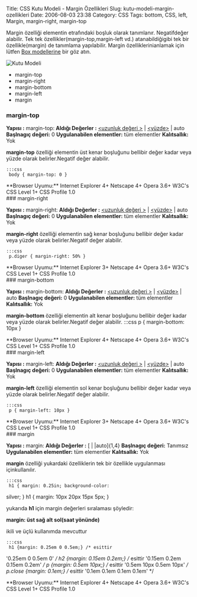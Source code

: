 Title: CSS Kutu Modeli - Margin Özellikleri
Slug: kutu-modeli-margin-ozellikleri
Date: 2006-08-03 23:38
Category: CSS
Tags: bottom, CSS, left, Margin, margin-right, margin-top

Margin özelliği elementin etrafındaki boşluk olarak tanımlanır.
Negatifdeğer alabilir. Tek tek özellikler(margin-top,margin-left vd.)
atanabildiğigibi tek bir özellikle(margin) de tanımlama yapılabilir.
Margin özelliklerinianlamak için lütfen [Box modellerine][] bir göz
atın. <!--more-->

![Kutu Modeli][]

-   margin-top
-   margin-right
-   margin-bottom
-   margin-left
-   margin

### margin-top<a name="01"></a>

**Yapısı :** margin-top: <deger> **Aldığı Değerler :** [<uzunluk değeri >][] | [<yüzde>][<uzunluk değeri >] | auto **Başlnagıç
değeri:** 0 **Uygulanabilen elementler:** tüm elementler
**Kalıtsallık:** Yok

**margin-top** özelliği elementin üst kenar boşluğunu bellibir değer
kadar veya yüzde olarak belirler.Negatif değer alabilir.

	:::css
	 body { margin-top: 0 } 

<div class="tarayiciuyum">
**Browser Uyumu:** Internet Explorer 4+ Netscape 4+ Opera 3.6+ W3C's CSS
Level 1+ CSS Profile 1.0

</div>
### margin-right <a name="02"></a>

**Yapısı :** margin-right: <deger> **Aldığı Değerler :** [<uzunluk değeri >][] | [<yüzde>][<uzunluk değeri >] | auto **Başlnagıç
değeri:** 0 **Uygulanabilen elementler:** tüm elementler
**Kalıtsallık:** Yok

**margin-right** özelliği elementin sağ kenar boşluğunu bellibir değer
kadar veya yüzde olarak belirler.Negatif değer alabilir.

	:::css
	 p.diger { margin-right: 50% } 

<div class="tarayiciuyum">
**Browser Uyumu:** Internet Explorer 3+ Netscape 4+ Opera 3.6+ W3C's CSS
Level 1+ CSS Profile 1.0

</div>
### margin-bottom<a name="03"></a>

**Yapısı :** margin-bottom: <deger> **Aldığı Değerler :** [<uzunluk değeri >][] | [<yüzde>][<uzunluk değeri >] | auto **Başlnagıç
değeri:** 0 **Uygulanabilen elementler:** tüm elementler
**Kalıtsallık:** Yok

**margin-bottom** özelliği elementin alt kenar boşluğunu bellibir değer
kadar veya yüzde olarak belirler.Negatif değer alabilir. 	:::css
	 p { margin-bottom: 10px } 

<div class="tarayiciuyum">
**Browser Uyumu:** Internet Explorer 4+ Netscape 4+ Opera 3.6+ W3C's CSS
Level 1+ CSS Profile 1.0

</div>
### margin-left<a name="04"></a>

**Yapısı :** margin-left: <deger> **Aldığı Değerler :** [<uzunluk değeri >][] | [<yüzde>][<uzunluk değeri >] | auto **Başlnagıç
değeri:** 0 **Uygulanabilen elementler:** tüm elementler
**Kalıtsallık:** Yok

**margin-left** özelliği elementin sol kenar boşluğunu bellibir değer
kadar veya yüzde olarak belirler.Negatif değer alabilir.

	:::css
	 p { margin-left: 10px } 

<div class="tarayiciuyum">
**Browser Uyumu:** Internet Explorer 3+ Netscape 4+ Opera 3.6+ W3C's CSS
Level 1+ CSS Profile 1.0

</div>
### margin<a name="05"></a>

**Yapısı :** margin: <deger> **Aldığı Değerler :** [[<percentage>][]
| [<length>][<percentage>] |auto]{1,4} **Başlnagıç değeri:**
Tanımsız **Uygulanabilen elementler:** tüm elementler **Kalıtsallık:**
Yok

**margin** özelliği yukardaki özelliklerin tek bir özellikle uygulanması
içinkullanılır.

	:::css
	 h1 { margin: 0.25in; background-color:
silver; } h1 { margin: 10px 20px 15px 5px; } 

yukarıda **h1** için margin değerleri sıralaması şöyledir:

**margin: üst sağ alt sol(saat yönünde)**

ikili ve üçlü kullanımda mevcuttur

	:::css
	 h1 {margin: 0.25em 0 0.5em;} /* esittir
'0.25em 0 0.5em 0' */ h2 {margin: 0.15em 0.2em;} /* esittir '0.15em
0.2em 0.15em 0.2em' */ p {margin: 0.5em 10px;} /* esittir '0.5em 10px
0.5em 10px' */ p.close {margin: 0.1em;} /* esittir '0.1em 0.1em 0.1em
0.1em' */ 

<div class="tarayiciuyum">
**Browser Uyumu:** Internet Explorer 4+ Netscape 4+ Opera 3.6+ W3C's CSS
Level 1+ CSS Profile 1.0

</div>
</p>

  [Box modellerine]: http://www.fatihhayrioglu.com/?p=13
  [Kutu Modeli]: http://fatihhayrioglu.com/images/basit_boxmodel.gif
  [<uzunluk değeri >]: http://www.fatihhayrioglu.com/?p=95
  [<percentage>]: #
